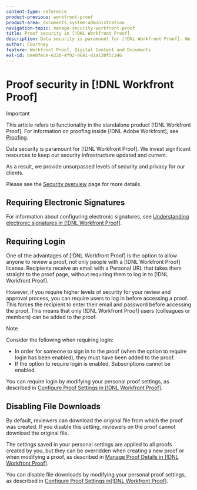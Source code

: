 ```yaml
---
content-type: reference
product-previous: workfront-proof
product-area: documents;system-administration
navigation-topic: manage-security-workfront-proof
title: Proof security in [!DNL Workfront Proof]
description: Data security is paramount for [!DNL Workfront Proof]. We invest significant resources to keep our security infrastructure updated and current.
author: Courtney
feature: Workfront Proof, Digital Content and Documents
exl-id: bee0fece-e22b-4f92-9641-81a130f5c346
---
```

# Proof security in [!DNL Workfront Proof]

>[!IMPORTANT]
>
>This article refers to functionality in the standalone product [!DNL Workfront Proof]. For information on proofing inside [!DNL Adobe Workfront], see [Proofing](../../../review-and-approve-work/proofing/proofing.md).

Data security is paramount for [!DNL Workfront Proof]. We invest significant resources to keep our security infrastructure updated and current.

As a result, we provide unsurpassed levels of security and privacy for our clients.

Please see the  [Security overview](https://www.adobe.com/legal/terms/enterprise-licensing/workfront-legacy-terms.html) page for more details.

## Requiring Electronic Signatures

For information about configuring electronic signatures, see [Understanding electronic signatures in [!DNL Workfront Proof]](../../../workfront-proof/wp-acct-admin/managing-security/electronic-sigs-in-wp.md).

## Requiring Login

One of the advantages of [!DNL Workfront Proof] is the option to allow anyone to review a proof, not only people with a [!DNL Workfront Proof] license. Recipients receive an email with a Personal URL that takes them straight to the proof page, without requiring them to log in to [!DNL Workfront Proof].

However, if you require higher levels of security for your review and approval process, you can require users to log in before accessing a proof. This forces the recipient to enter their email and password before accessing the proof. This means that only [!DNL Workfront Proof] users (colleagues or members) can be added to the proof.

>[!NOTE]
>
>Consider the following when requiring login:
>
>* In order for someone to sign in to the proof (when the option to require login has been enabled), they must have been added to the proof.
>* If the option to require login is enabled, Subscriptions cannot be enabled.
>



You can require login by modifying your personal proof settings, as described in [Configure Proof Settings in [!DNL Workfront Proof]](../../../workfront-proof/wp-work-proofsfiles/manage-your-work/configure-proof-settings.md).

## Disabling File Downloads

By default, reviewers can download the original file from which the proof was created. If you disable this setting, reviewers on the proof cannot download the original file.

The settings saved in your personal settings are applied to all proofs created by you, but they can be overridden when creating a new proof or when modifying a proof, as described in  [Manage Proof Details in [!DNL Workfront Proof]](../../../workfront-proof/wp-work-proofsfiles/manage-your-work/manage-proof-details.md).

You can disable file downloads by modifying your personal proof settings, as described in [Configure Proof Settings in[!DNL  Workfront Proof]](../../../workfront-proof/wp-work-proofsfiles/manage-your-work/configure-proof-settings.md).
